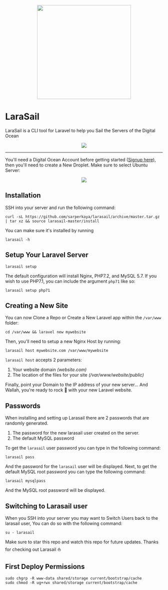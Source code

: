 <p align="center"><img src="https://s3.amazonaws.com/larasail/logo.svg" width="300"></p>

# LaraSail

LaraSail is a CLI tool for Laravel to help you Sail the Servers of the Digital Ocean

<p align="center"><img src="https://s3.amazonaws.com/larasail/larasail-command.png"></p>

---

You'll need a Digital Ocean Account before getting started ([Signup here](https://m.do.co/c/6e2fb7e2925f)), then you'll need to create a New Droplet. Make sure to select Ubuntu Server:

<p align="center"><img src="https://s3.amazonaws.com/larasail/ubuntu-server.png"></p>

## Installation

SSH into your server and run the following command:

```
curl -sL https://github.com/sarperkaya/larasail/archive/master.tar.gz | tar xz && source larasail-master/install
```

You can make sure it's installed by running

```
larasail -h
```

## Setup Your Laravel Server

```
larasail setup
```

The default configuration will install Nginx, PHP7.2, and MySQL 5.7. If you wish to use PHP7.1, you can include the argument `php71` like so:

```
larasail setup php71
```

## Creating a New Site

You can now Clone a Repo or Create a New Laravel app within the `/var/www` folder:

```
cd /var/www && laravel new mywebsite
```

Then, you'll need to setup a new Nginx Host by running:

```
larasail host mywebsite.com /var/www/mywebsite
```

`larasail host` accepts 2 parameters:

1. Your website domain *(website.com)*
2. The location of the files for your site *(/var/www/website/public)*

Finally, point your Domain to the IP address of your new server... And Wallah, you're ready to rock 🤘 with your new Laravel website.

## Passwords

When installing and setting up Larasail there are 2 passwords that are randomly generated.

1. The password for the new larasail user created on the server.
2. The default MySQL password

To get the `larasail` user password you can type in the following command:

```
larasail pass
```

And the password for the `larasail` user will be displayed. Next, to get the default MySQL root password you can type the following command:

```
larasail mysqlpass
```

And the MySQL root password will be displayed.

## Switching to Larasail user

When you SSH into your server you may want to Switch Users back to the larasail user, You can do so with the following command:

```
su - larasail
```

Make sure to star this repo and watch this repo for future updates. Thanks for checking out Larasail ⛵

## First Deploy Permissions
```
sudo chgrp -R www-data shared/storage current/bootstrap/cache
sudo chmod -R ug+rwx shared/storage current/bootstrap/cache
```
